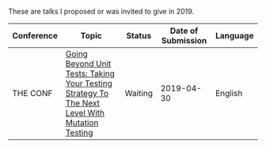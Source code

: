 These are talks I proposed or was invited to give in 2019. 

| Conference 	| Topic                                                                                                           	| Status  	| Date of Submission 	| Language 	|
|------------	|-----------------------------------------------------------------------------------------------------------------	|---------	|--------------------	|----------	|
| THE CONF   	| [Going Beyond Unit Tests: Taking Your Testing Strategy To The Next Level With Mutation Testing](theconf2019.md) 	| Waiting 	| 2019-04-30         	| English  	|
